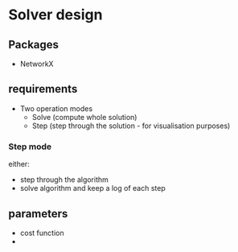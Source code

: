 # Solver design

## Packages
- NetworkX

## requirements
- Two operation modes
  - Solve (compute whole solution)
  - Step (step through the solution - for visualisation purposes)

### Step mode
either:
- step through the algorithm
- solve algorithm and keep a log of each step

## parameters
- cost function
- 
